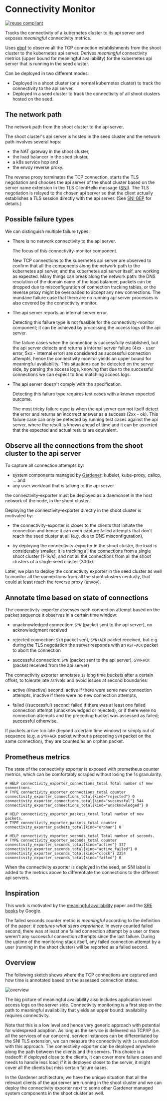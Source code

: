 Connectivity Monitor
====================

[![reuse compliant](https://reuse.software/badge/reuse-compliant.svg)](https://reuse.software/)

Tracks the connectivity of a kubernetes cluster to its api server and exposes
_meaningful_ connectivity metrics.

Uses [ebpf][] to observe all the TCP connection establishments from the shoot
cluster to the kubernetes api server.
Derives _meaningful_ connectivity metrics (upper bound for meaningful
availability) for the kubernetes api server that is running in the seed cluster.

Can be deployed in two different modes:

- Deployed in a shoot cluster (or a normal kubernetes cluster) to track the
  connectivity to the api server.
- Deployed in a seed cluster to track the connectivity of all shoot clusters
  hosted on the seed.

The network path
----------------

The network path from the shoot cluster to the api server.

The shoot cluster's api server is hosted in the seed cluster and the network
path involves several hops:

- the NAT gateway in the shoot cluster,
- the load balancer in the seed cluster,
- a k8s service hop and
- the envoy reverse proxy.

The reverse proxy terminates the TCP connection, starts the TLS negotiation and
chooses the api server of the shoot cluster based on the server name extension
in the TLS ClientHello message ([SNI][]).
The TLS negotiation is relayed to the chosen api server so that the client
actually establishes a TLS session directly with the api server.
(See [SNI GEP][] for details.)

Possible failure types
----------------------

We can distinguish multiple failure types:

- There is no network connectivity to the api server.

  The focus of this connectivity-monitor component.

  New TCP connections to the kubernetes api server are observed to confirm that
  all the components along the network path to the kubernetes api server, and
  the kubernetes api server itself, are working as expected.
  Many things can break along the network path: the DNS resolution of the domain
  name of the load balancer, packets can be dropped due to misconfiguration of
  connection tracking tables, or the reverse proxy might be overloaded to accept
  any new connections.
  The mundane failure case that there are no running api server processes is
  also covered by the connectivity monitor.

- The api server reports an internal server error.

  Detecting this failure type is not feasible for the connectivity-monitor
  component; it can be achieved by processing the access logs of the api server.

  The failure cases when the connection is successfully established, but the api
  server detects and returns a internal server failure (4xx - user error, 5xx -
  internal error) are considered as successful connection attempts, hence the
  connectivity monitor yields an upper bound for meaningful availability.
  This situations can be detected on the server side, by parsing the access
  logs, knowing that due to the successful connections we can expect to find
  matching access logs.

- The api server doesn't comply with the specification.

  Detecting this failure type requires test cases with a known expected outcome.

  The most tricky failure case is when the api server can not itself detect the
  error and returns an incorrect answer as a success (2xx - ok).
  This failure case can only be detected by running test cases against the api
  server, where the result is known ahead of time and it can be asserted that
  the expected and actual results are equivalent.

Observe all the connections from the shoot cluster to the api server
--------------------------------------------------------------------

To capture all connection attempts by:

- system components managed by [Gardener][]: kubelet, kube-proxy, calico, ...
  and
- any user workload that is talking to the api server

the connectivity-exporter must be deployed as a daemonset in the host network of
the node, in the shoot cluster.

Deploying the connectivity-exporter directly in the shoot cluster is motivated
by:

- the connectivity-exporter is closer to the clients that initiate the
  connection and hence it can even capture failed attempts that don't reach the
  seed cluster at all (e.g. due to DNS misconfiguration),

- by deploying the connectivity-exporter in the shoot cluster, the load is
  considerably smaller:
  it is tracking all the connections from a single shoot cluster (1-1k/s), and
  not all the connections from all the shoot clusters of a single seed cluster
  (300x).

Later, we plan to deploy the connectivity exporter in the seed cluster as well
to monitor all the connections from all the shoot clusters centrally, that could
at least reach the reverse proxy (envoy).

Annotate time based on state of connections
-------------------------------------------

The connectivity-exporter assesses each connection attempt based on the packet
sequence it observes in a certain time window:

- unacknowledged connection:
  `SYN` (packet sent to the api server), no acknowledgment received

- rejected connection:
  `SYN` packet sent, `SYN+ACK` packet received, but e.g. during the TLS
  negotiation the server responds with an `RST+ACK` packet to abort the
  connection

- successful connection:
  `SYN` (packet sent to the api server), `SYN+ACK` (packet received from the api
  server)

The connectivity exporter annotates `1s` long time buckets after a certain
offset, to tolerate late arrivals and avoid issues at second boundaries:

- active (/inactive) second:
  active if there were some new connection attempts,
  inactive if there were no new connection attempts,

- failed (/successful) second:
  failed if there was at least one failed connection attempt (unacknowledged or
  rejected), or
  if there were no connection attempts and the preceding bucket was assessed as
  failed;
  successful otherwise.

If packets arrive too late (beyond a certain time window) or simply out of
sequence (e.g. a `SYN+ACK` packet without a preceding `SYN` packet on the same
connection), they are counted as an orphan packet.

Prometheus metrics
------------------

The state of the connectivity exporter is exposed with prometheus counter
metrics, which can be comfortably scraped without losing the 1s granularity.

```prometheus
# HELP connectivity_exporter_connections_total Total number of new connections.
# TYPE connectivity_exporter_connections_total counter
connectivity_exporter_connections_total{kind="rejected"} 0
connectivity_exporter_connections_total{kind="successful"} 544
connectivity_exporter_connections_total{kind="unacknowledged"} 0

# HELP connectivity_exporter_packets_total Total number of new packets.
# TYPE connectivity_exporter_packets_total counter
connectivity_exporter_packets_total{kind="orphan"} 0

# HELP connectivity_exporter_seconds_total Total number of seconds.
# TYPE connectivity_exporter_seconds_total counter
connectivity_exporter_seconds_total{kind="active"} 337
connectivity_exporter_seconds_total{kind="active_failed"} 0
connectivity_exporter_seconds_total{kind="clock"} 2354
connectivity_exporter_seconds_total{kind="failed"} 0
```

When the connectivity exporter is deployed in the seed, an SNI label is added to
the metrics above to differentiate the connections to the different api servers.

Inspiration
-----------

This work is motivated by the [meaningful availability][] paper and the
[SRE books][] by Google.

The failed seconds counter metric is _meaningful_ according to the definition of
the paper: _it captures what users experience_.
In every counted failed second, there was at least one failed connection attempt
by a user or there weren't any successful connection attempts since the last
failure.
During the uptime of the monitoring stack itself, any failed connection attempt
by a user (running in the shoot cluster) will be reported as a failed second.

Overview
--------

The following sketch shows where the TCP connections are captured and how time
is annotated based on the assessed connection states.

![overview](docs/overview.png)

The big picture of meaningful availability also includes application level
access logs on the server side.
Connectivity monitoring is a first step on the path to meaningful availability
that yields an upper bound: availability requires connectivity.

Note that this is a low level and hence very generic approach with potential for
widespread adoption.
As long as the service is delivered via TCP/IP (i.e. all the services of our
concern), service instances can be differentiated by the SNI TLS extension, we
can measure the connectivity with `1s` resolution with this approach.
The connectivity exporter can be deployed anywhere along the path between the
clients and the servers.
This choice is a tradeoff: if deployed close to the clients, it can cover more
failure cases and needs to handle less load;
if it is deployed closer to the server, it might cover all the clients but miss
certain failure cases.

In the Gardener architecture, we have the unique situation that all the relevant
clients of the api server are running in the shoot cluster and we can deploy the
connectivity exporter next to some other Gardener managed system components in
the shoot cluster as well.

[ebpf]: https://ebpf.io/
[libpcap]: https://www.tcpdump.org/
[SNI]: https://en.wikipedia.org/wiki/Server_Name_Indication
[SNI GEP]: https://github.com/gardener/gardener/blob/master/docs/proposals/08-shoot-apiserver-via-sni.md
[Gardener]: https://gardener.cloud/
[meaningful availability]: https://www.usenix.org/conference/nsdi20/presentation/hauer
[SRE books]: https://sre.google/books/
